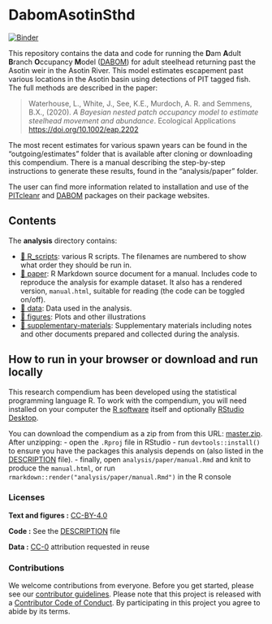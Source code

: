 
<!-- README.md is generated from README.Rmd. Please edit that file -->

# DabomAsotinSthd

[![Binder](https://mybinder.org/badge_logo.svg)](https://mybinder.org/v2/gh/KevinSee/DabomAsotinSthd/master?urlpath=rstudio)

This repository contains the data and code for running the **D**am
**A**dult **B**ranch **O**ccupancy **M**odel
([DABOM](https://github.com/KevinSee/DABOM)) for adult steelhead
returning past the Asotin weir in the Asotin River. This model estimates
escapement past various locations in the Asotin basin using detections
of PIT tagged fish. The full methods are described in the paper:

> Waterhouse, L., White, J., See, K.E., Murdoch, A. R. and Semmens,
> B.X., (2020). *A Bayesian nested patch occupancy model to estimate
> steelhead movement and abundance*. Ecological Applications
> <https://doi.org/10.1002/eap.2202>

The most recent estimates for various spawn years can be found in the
“outgoing/estimates” folder that is available after cloning or
downloading this compendium. There is a manual describing the
step-by-step instructions to generate these results, found in the
“analysis/paper” folder.

The user can find more information related to installation and use of
the [PITcleanr](https://kevinsee.github.io/PITcleanr/) and
[DABOM](https://kevinsee.github.io/DABOM/) packages on their package
websites.

## Contents

The **analysis** directory contains:

-   [:file_folder: R_scripts](/analysis/R_scripts): various R scripts.
    The filenames are numbered to show what order they should be run in.
-   [:file_folder: paper](/analysis/paper): R Markdown source document
    for a manual. Includes code to reproduce the analysis for example
    dataset. It also has a rendered version, `manual.html`, suitable for
    reading (the code can be toggled on/off).
-   [:file_folder: data](/analysis/data): Data used in the analysis.
-   [:file_folder: figures](/analysis/figures): Plots and other
    illustrations
-   [:file_folder:
    supplementary-materials](/analysis/supplementary-materials):
    Supplementary materials including notes and other documents prepared
    and collected during the analysis.

## How to run in your browser or download and run locally

This research compendium has been developed using the statistical
programming language R. To work with the compendium, you will need
installed on your computer the [R
software](https://cloud.r-project.org/) itself and optionally [RStudio
Desktop](https://rstudio.com/products/rstudio/download/).

You can download the compendium as a zip from from this URL:
[master.zip](/archive/master.zip). After unzipping: - open the `.Rproj`
file in RStudio - run `devtools::install()` to ensure you have the
packages this analysis depends on (also listed in the
[DESCRIPTION](/DESCRIPTION) file). - finally, open
`analysis/paper/manual.Rmd` and knit to produce the `manual.html`, or
run `rmarkdown::render("analysis/paper/manual.Rmd")` in the R console

### Licenses

**Text and figures :**
[CC-BY-4.0](http://creativecommons.org/licenses/by/4.0/)

**Code :** See the [DESCRIPTION](DESCRIPTION) file

**Data :** [CC-0](http://creativecommons.org/publicdomain/zero/1.0/)
attribution requested in reuse

### Contributions

We welcome contributions from everyone. Before you get started, please
see our [contributor guidelines](CONTRIBUTING.md). Please note that this
project is released with a [Contributor Code of Conduct](CONDUCT.md). By
participating in this project you agree to abide by its terms.
